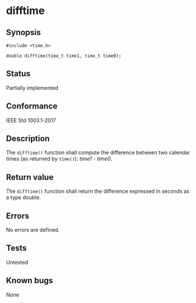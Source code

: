 # difftime

## Synopsis

`#include <time.h>`

`double difftime(time_t time1, time_t time0);`

## Status

Partially implemented

## Conformance

IEEE Std 1003.1-2017

## Description

The `difftime()` function shall compute the difference between two calendar times
(as returned by `time()`): _time1_ - _time0_.

## Return value

The `difftime()` function shall return the difference expressed in seconds as a type double.

## Errors

No errors are defined.

## Tests

Untested

## Known bugs

None
